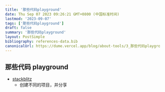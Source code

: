 ```yaml
---
title: '那些代码playground'
date: Thu Sep 07 2023 09:26:21 GMT+0800 (中国标准时间)
lastmod: '2023-09-07'
tags: ['那些代码playground']
draft: false
summary: '那些代码playground'
layout: PostSimple
bibliography: references-data.bib
canonicalUrl: https://dume.vercel.app/blog/about-tools/3_那些代码playground
---
```


## 那些代码 playground

- [stackblitz](https://stackblitz.com/?starters=popular)
  - 创建不同的项目，并分享
